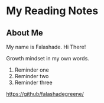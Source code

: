 # My Reading Notes 

## About Me
My name is Falashade. Hi There!

Growth mindset in my own words. 

1. Reminder one
2. Reminder two
3. Reminder three

<https://github/falashadegreene/>
